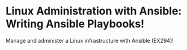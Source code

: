 # Linux Administration with Ansible: Writing Ansible Playbooks!
Manage and administer a Linux infrastructure with Ansible (EX294)!
